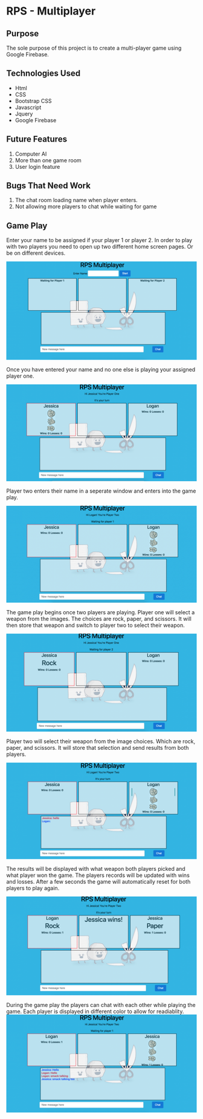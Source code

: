 # RPS - Multiplayer

## Purpose 
 
The sole purpose of this project is to create a multi-player game using Google Firebase.

## Technologies Used

* Html
* CSS
* Bootstrap CSS
* Javascript
* Jquery
* Google Firebase

## Future Features

1. Computer AI
2. More than one game room
3. User login feature

## Bugs That Need Work

1. The chat room loading name when player enters.
2. Not allowing more players to chat while waiting for game

## Game Play

Enter your name to be assigned if your player 1 or player 2. In order to play with two players you need to open up two different home screen pages. Or be on different devices.

![Home Page](assets/screenshots/home.png)

Once you have entered your name and no one else is playing your assigned player one.

![Player One](assets/screenshots/playerOne.png)

Player two enters their name in a seperate window and enters into the game play.

![Player Two](assets/screenshots/playerTwo.png)

The game play begins once two players are playing. Player one will select a weapon from the images. The choices are rock, paper, and scissors. It will then store that weapon and switch to player two to select their weapon.

![Player One Weapon](assets/screenshots/playerOneWeapon.png)

Player two will select their weapon from the image choices. Which are rock, paper, and scissors. It will store that selection and send results from both players.

![Player Two Weapon](assets/screenshots/playerTwoWeapon.png)

The results will be displayed with what weapon both players picked and what player won the game. The players records will be updated with wins and losses. After a few seconds the game will automatically reset for both players to play again.

![Results Page](assets/screenshots/results.png)

During the game play the players can chat with each other while playing the game. Each player is displayed in different color to allow for readiablity.
![Chat Page](assets/screenshots/chats.png)

